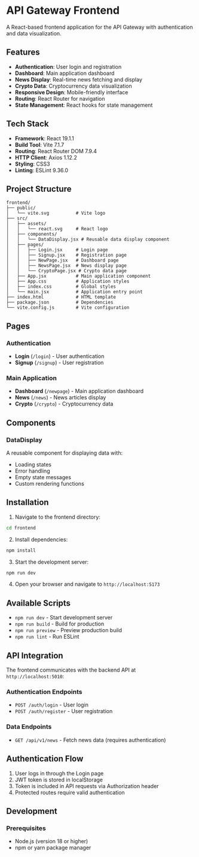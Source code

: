 # API Gateway Frontend

A React-based frontend application for the API Gateway with authentication and data visualization.

## Features

- **Authentication**: User login and registration
- **Dashboard**: Main application dashboard
- **News Display**: Real-time news fetching and display
- **Crypto Data**: Cryptocurrency data visualization
- **Responsive Design**: Mobile-friendly interface
- **Routing**: React Router for navigation
- **State Management**: React hooks for state management

## Tech Stack

- **Framework**: React 19.1.1
- **Build Tool**: Vite 7.1.7
- **Routing**: React Router DOM 7.9.4
- **HTTP Client**: Axios 1.12.2
- **Styling**: CSS3
- **Linting**: ESLint 9.36.0

## Project Structure

```
frontend/
├── public/
│   └── vite.svg          # Vite logo
├── src/
│   ├── assets/
│   │   └── react.svg     # React logo
│   ├── components/
│   │   └── DataDisplay.jsx # Reusable data display component
│   ├── pages/
│   │   ├── Login.jsx     # Login page
│   │   ├── Signup.jsx    # Registration page
│   │   ├── NewPage.jsx   # Dashboard page
│   │   ├── NewsPage.jsx  # News display page
│   │   └── CryptoPage.jsx # Crypto data page
│   ├── App.jsx           # Main application component
│   ├── App.css           # Application styles
│   ├── index.css         # Global styles
│   └── main.jsx          # Application entry point
├── index.html            # HTML template
├── package.json          # Dependencies
└── vite.config.js        # Vite configuration
```

## Pages

### Authentication

- **Login** (`/login`) - User authentication
- **Signup** (`/signup`) - User registration

### Main Application

- **Dashboard** (`/newpage`) - Main application dashboard
- **News** (`/news`) - News articles display
- **Crypto** (`/crypto`) - Cryptocurrency data

## Components

### DataDisplay

A reusable component for displaying data with:

- Loading states
- Error handling
- Empty state messages
- Custom rendering functions

## Installation

1. Navigate to the frontend directory:

```bash
cd frontend
```

2. Install dependencies:

```bash
npm install
```

3. Start the development server:

```bash
npm run dev
```

4. Open your browser and navigate to `http://localhost:5173`

## Available Scripts

- `npm run dev` - Start development server
- `npm run build` - Build for production
- `npm run preview` - Preview production build
- `npm run lint` - Run ESLint

## API Integration

The frontend communicates with the backend API at `http://localhost:5010`:

### Authentication Endpoints

- `POST /auth/login` - User login
- `POST /auth/register` - User registration

### Data Endpoints

- `GET /api/v1/news` - Fetch news data (requires authentication)

## Authentication Flow

1. User logs in through the Login page
2. JWT token is stored in localStorage
3. Token is included in API requests via Authorization header
4. Protected routes require valid authentication

## Development

### Prerequisites

- Node.js (version 18 or higher)
- npm or yarn package manager
